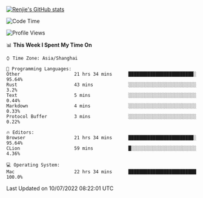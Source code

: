 [![Renjie's GitHub stats](https://github-readme-stats.vercel.app/api?username=liurenjie1024&show_icons=true&theme=chartreuse-dark)](https://github.com/anuraghazra/github-readme-stats)

<!--START_SECTION:waka-->
![Code Time](http://img.shields.io/badge/Code%20Time-54%20hrs%2043%20mins-blue)

![Profile Views](http://img.shields.io/badge/Profile%20Views-42-blue)

📊 **This Week I Spent My Time On** 

```text
⌚︎ Time Zone: Asia/Shanghai

💬 Programming Languages: 
Other                    21 hrs 34 mins      ████████████████████████░   95.64% 
Rust                     43 mins             ░░░░░░░░░░░░░░░░░░░░░░░░░   3.2% 
Text                     5 mins              ░░░░░░░░░░░░░░░░░░░░░░░░░   0.44% 
Markdown                 4 mins              ░░░░░░░░░░░░░░░░░░░░░░░░░   0.33% 
Protocol Buffer          3 mins              ░░░░░░░░░░░░░░░░░░░░░░░░░   0.22%

🔥 Editors: 
Browser                  21 hrs 34 mins      ████████████████████████░   95.64% 
CLion                    59 mins             █░░░░░░░░░░░░░░░░░░░░░░░░   4.36%

💻 Operating System: 
Mac                      22 hrs 34 mins      █████████████████████████   100.0%

```


 Last Updated on 10/07/2022 08:22:01 UTC
<!--END_SECTION:waka-->

